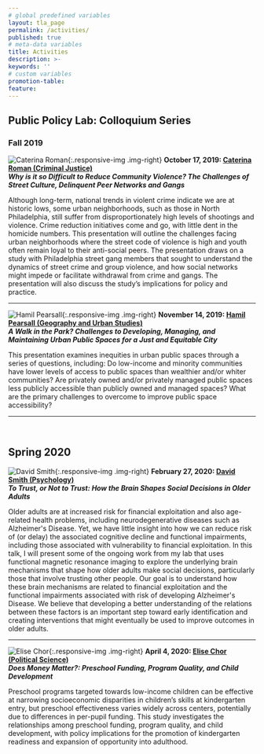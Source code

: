 ```yaml
---
# global predefined variables
layout: tla_page
permalink: /activities/
published: true
# meta-data variables
title: Activities
description: >-
keywords: ''
# custom variables
promotion-table: 
feature: 
---
```

## Public Policy Lab: Colloquium Series

### Fall 2019

![Caterina Roman]({{site.baseurl}}/media/resizedcaterinaroman.jpg){:.responsive-img .img-right}
**October 17, 2019: [Caterina Roman (Criminal Justice)](https://liberalarts.temple.edu/academics/faculty/roman-caterina)**<br>
**_Why is it so Difficult to Reduce Community Violence?  The Challenges of Street Culture, Delinquent Peer Networks and Gangs_**<br>

Although long-term, national trends in violent crime indicate we are at historic lows, some urban neighborhoods, such as those in North Philadelphia, still suffer from disproportionately high levels of shootings and violence. Crime reduction initiatives come and go, with little dent in the homicide numbers. This presentation will outline the challenges facing urban neighborhoods where the street code of violence is high and youth often remain loyal to their anti-social peers. The presentation draws on a study with Philadelphia street gang members that sought to understand the dynamics of street crime and group violence, and how social networks might impede or facilitate withdrawal from crime and gangs. The presentation will also discuss the study’s implications for policy and practice.

___

![Hamil Pearsall]({{site.baseurl}}/media/resizedhamilpearsall.jpg){:.responsive-img .img-right}
**November 14, 2019: [Hamil Pearsall (Geography and Urban Studies)](https://liberalarts.temple.edu/academics/faculty/pearsall-hamil)**<br>
**_A Walk in the Park? Challenges to Developing, Managing, and Maintaining Urban Public Spaces for a Just and Equitable City_**<br>

This presentation examines inequities in urban public spaces through a series of questions, including: Do low-income and minority communities have lower levels of access to public spaces than wealthier and/or whiter communities? Are privately owned and/or privately managed public spaces less publicly accessible than publicly owned and managed spaces? What are the primary challenges to overcome to improve public space accessibility?

___
 
## Spring 2020

![David Smith]({{site.baseurl}}/media/resizeddavidsmith.jpg){:.responsive-img .img-right}
**February 27, 2020: [David Smith (Psychology)](https://liberalarts.temple.edu/academics/faculty/smith-david-v)**<br>
**_To Trust, or Not to Trust: How the Brain Shapes Social Decisions in Older Adults_**<br>

Older adults are at increased risk for financial exploitation and also age-related health problems, including neurodegenerative diseases such as Alzheimer's Disease. Yet, we have little insight into how we can reduce risk of (or delay) the associated cognitive decline and functional impairments, including those associated with vulnerability to financial exploitation. In this talk, I will present some of the ongoing work from my lab that uses functional magnetic resonance imaging to explore the underlying brain mechanisms that shape how older adults make social decisions, particularly those that involve trusting other people. Our goal is to understand how these brain mechanisms are related to financial exploitation and the functional impairments associated with risk of developing Alzheimer's Disease. We believe that developing a better understanding of the relations between these factors is an important step toward early identification and creating interventions that might eventually be used to improve outcomes in older adults.

___

![Elise Chor]({{site.baseurl}}/media/resizedchor.jpg){:.responsive-img .img-right}
**April 4, 2020: [Elise Chor (Political Science)](https://liberalarts.temple.edu/academics/faculty/chor-elise)**<br>
**_Does Money Matter?: Preschool Funding, Program Quality, and Child Development_**<br>

Preschool programs targeted towards low-income children can be effective at narrowing socioeconomic disparities in children’s skills at kindergarten entry, but preschool effectiveness varies widely across centers, potentially due to differences in per-pupil funding. This study investigates the relationships among preschool funding, program quality, and child development, with policy implications for the promotion of kindergarten readiness and expansion of opportunity into adulthood.
